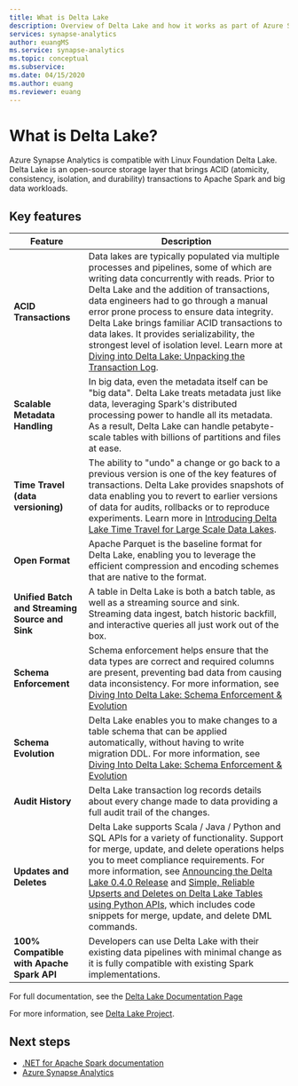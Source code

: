 ```yaml
---
title: What is Delta Lake 
description: Overview of Delta Lake and how it works as part of Azure Synapse Analytics
services: synapse-analytics 
author: euangMS 
ms.service: synapse-analytics 
ms.topic: conceptual 
ms.subservice: 
ms.date: 04/15/2020 
ms.author: euang 
ms.reviewer: euang
---
```


# What is Delta Lake?

Azure Synapse Analytics is compatible with Linux Foundation Delta Lake. Delta Lake is an open-source storage layer that brings ACID (atomicity, consistency, isolation, and durability) transactions to Apache Spark and big data workloads.

## Key features

| Feature | Description |
| --- | --- |
| **ACID Transactions** | Data lakes are typically populated via multiple processes and pipelines, some of which are writing data concurrently with reads. Prior to Delta Lake and the addition of transactions, data engineers had to go through a manual error prone process to ensure data integrity. Delta Lake brings familiar ACID transactions to data lakes. It provides serializability, the strongest level of isolation level. Learn more at [Diving into Delta Lake: Unpacking the Transaction Log](https://databricks.com/blog/2019/08/21/diving-into-delta-lake-unpacking-the-transaction-log.html).|
| **Scalable Metadata Handling** | In big data, even the metadata itself can be "big data". Delta Lake treats metadata just like data, leveraging Spark's distributed processing power to handle all its metadata. As a result, Delta Lake can handle petabyte-scale tables with billions of partitions and files at ease. |
| **Time Travel (data versioning)** | The ability to "undo" a change or go back to a previous version is one of the key features of transactions. Delta Lake provides snapshots of data enabling you to revert to earlier versions of data for audits, rollbacks or to reproduce experiments. Learn more in [Introducing Delta Lake Time Travel for Large Scale Data Lakes](https://databricks.com/blog/2019/02/04/introducing-delta-time-travel-for-large-scale-data-lakes.html). |
| **Open Format** | Apache Parquet is the baseline format for Delta Lake, enabling you to leverage the efficient compression and encoding schemes that are native to the format. |
| **Unified Batch and Streaming Source and Sink** | A table in Delta Lake is both a batch table, as well as a streaming source and sink. Streaming data ingest, batch historic backfill, and interactive queries all just work out of the box. |
| **Schema Enforcement** | Schema enforcement helps ensure that the data types are correct and required columns are present, preventing bad data from causing data inconsistency. For more information, see [Diving Into Delta Lake: Schema Enforcement & Evolution](https://databricks.com/blog/2019/09/24/diving-into-delta-lake-schema-enforcement-evolution.html) |
| **Schema Evolution** | Delta Lake enables you to make changes to a table schema that can be applied automatically, without having to write migration DDL. For more information, see [Diving Into Delta Lake: Schema Enforcement & Evolution](https://databricks.com/blog/2019/09/24/diving-into-delta-lake-schema-enforcement-evolution.html) |
| **Audit History** | Delta Lake transaction log records details about every change made to data providing a full audit trail of the changes. |
| **Updates and Deletes** | Delta Lake supports Scala / Java / Python and SQL APIs for a variety of functionality. Support for merge, update, and delete operations helps you to meet compliance requirements. For more information, see [Announcing the Delta Lake 0.4.0 Release](https://delta.io/news/delta-lake-0-4-0-released/) and [Simple, Reliable Upserts and Deletes on Delta Lake Tables using Python APIs](https://databricks.com/blog/2019/10/03/simple-reliable-upserts-and-deletes-on-delta-lake-tables-using-python-apis.html), which includes code snippets for merge, update, and delete DML commands. |
| **100% Compatible with Apache Spark API** | Developers can use Delta Lake with their existing data pipelines with minimal change as it is fully compatible with existing Spark implementations. |

For full documentation, see the [Delta Lake Documentation Page](https://docs.delta.io/latest/delta-intro.html)

For more information, see [Delta Lake Project](https://lfprojects.org).

## Next steps

- [.NET for Apache Spark documentation](https://docs.microsoft.com/dotnet/spark)
- [Azure Synapse Analytics](https://docs.microsoft.com/azure/synapse-analytics)
